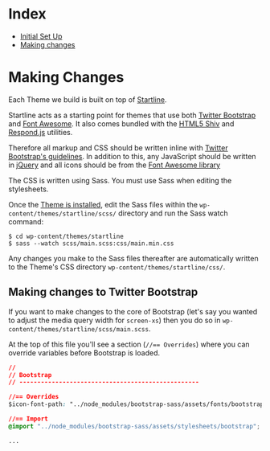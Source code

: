 # Index

 - [Initial Set Up](https://github.com/ninefortyone/working-with-us/blob/master/set-up.md)
 - [Making changes](https://github.com/ninefortyone/working-with-us/blob/master/making-changes.md)

# Making Changes

Each Theme we build is built on top of [Startline](https://github.com/ninefortyone/startline). 

Startline  acts as a starting point for themes that use both [Twitter Bootstrap](http://getbootstrap.com/) and [Font Awesome](http://fontawesome.io/). It also comes bundled with the [HTML5 Shiv](https://github.com/aFarkas/html5shiv) and [Respond.js](https://github.com/scottjehl/Respond) utilities.

Therefore all markup and CSS should be written inline with [Twitter Bootstrap's guidelines](http://getbootstrap.com/css/). In addition to this, any JavaScript should be written in [jQuery](https://jquery.com/) and all icons should be from the [Font Awesome library](http://fontawesome.io/icons/)

The CSS is written using Sass. You must use Sass when editing the stylesheets.

Once the [Theme is installed](https://github.com/ninefortyone/working-with-us/blob/master/set-up.md), edit the Sass files within the `wp-content/themes/startline/scss/` directory and run the Sass watch command:

```
$ cd wp-content/themes/startline
$ sass --watch scss/main.scss:css/main.min.css
```

Any changes you make to the Sass files thereafter are automatically written to the Theme's CSS directory `wp-content/themes/startline/css/`.

## Making changes to Twitter Bootstrap
If you want to make changes to the core of Bootstrap (let's say you wanted to adjust the media query width for `screen-xs`) then you do so in `wp-content/themes/startline/scss/main.scss`. 

At the top of this file you'll see a section (`//== Overrides`) where you can override variables before Bootstrap is loaded.

```css
//
// Bootstrap
// --------------------------------------------------

//== Overrides
$icon-font-path: "../node_modules/bootstrap-sass/assets/fonts/bootstrap/";

//== Import
@import "../node_modules/bootstrap-sass/assets/stylesheets/bootstrap";

...
```
